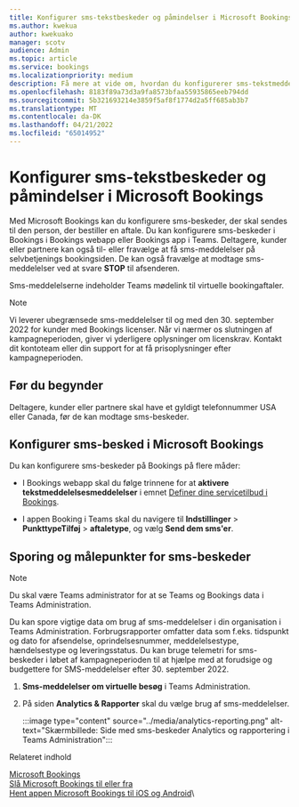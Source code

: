 ```yaml
---
title: Konfigurer sms-tekstbeskeder og påmindelser i Microsoft Bookings
ms.author: kwekua
author: kwekuako
manager: scotv
audience: Admin
ms.topic: article
ms.service: bookings
ms.localizationpriority: medium
description: Få mere at vide om, hvordan du konfigurerer sms-tekstmeddelelser for klienter, kunder og partnere i Microsoft Bookings.
ms.openlocfilehash: 8183f89a73d3a9fa8573bfaa55935865eeb794dd
ms.sourcegitcommit: 5b321693214e3859f5af8f1774d2a5ff685ab3b7
ms.translationtype: MT
ms.contentlocale: da-DK
ms.lasthandoff: 04/21/2022
ms.locfileid: "65014952"
---
```

# <a name="configure-sms-text-notifications-and-reminders-in-microsoft-bookings"></a>Konfigurer sms-tekstbeskeder og påmindelser i Microsoft Bookings

Med Microsoft Bookings kan du konfigurere sms-beskeder, der skal sendes til den person, der bestiller en aftale. Du kan konfigurere sms-beskeder i Bookings i Bookings webapp eller Bookings app i Teams. Deltagere, kunder eller partnere kan også til- eller fravælge at få sms-meddelelser på selvbetjenings bookingsiden. De kan også fravælge at modtage sms-meddelelser ved at svare **STOP** til afsenderen.

Sms-meddelelserne indeholder Teams mødelink til virtuelle bookingaftaler.

> [!Note]
> Vi leverer ubegrænsede sms-meddelelser til og med den 30. september 2022 for kunder med Bookings licenser. Når vi nærmer os slutningen af kampagneperioden, giver vi yderligere oplysninger om licenskrav. Kontakt dit kontoteam eller din support for at få prisoplysninger efter kampagneperioden.

## <a name="before-you-begin"></a>Før du begynder

Deltagere, kunder eller partnere skal have et gyldigt telefonnummer USA eller Canada, før de kan modtage sms-beskeder.

## <a name="configure-sms-notification-in-microsoft-bookings"></a>Konfigurer sms-besked i Microsoft Bookings

Du kan konfigurere sms-beskeder på Bookings på flere måder:

- I Bookings webapp skal du følge trinnene for at **aktivere tekstmeddelelsesmeddelelser** i emnet [Definer dine servicetilbud i Bookings](define-service-offerings.md).

- I appen Booking i Teams skal du navigere til **Indstillinger** >  **PunkttypeTilføj** >  **aftaletype**, og vælg **Send dem sms'er**.

## <a name="tracking-and-metrics-for-sms-notifications"></a>Sporing og målepunkter for sms-beskeder

> [!NOTE]
> Du skal være Teams administrator for at se Teams og Bookings data i Teams Administration.

Du kan spore vigtige data om brug af sms-meddelelser i din organisation i Teams Administration. Forbrugsrapporter omfatter data som f.eks. tidspunkt og dato for afsendelse, oprindelsesnummer, meddelelsestype, hændelsestype og leveringsstatus. Du kan bruge telemetri for sms-beskeder i løbet af kampagneperioden til at hjælpe med at forudsige og budgettere for SMS-meddelelser efter 30. september 2022.

1. **Sms-meddelelser om virtuelle besøg** i Teams Administration.

2. På siden **Analytics & Rapporter** skal du vælge brug af sms-meddelelser.

    :::image type="content" source="../media/analytics-reporting.png" alt-text="Skærmbillede: Side med sms-beskeder Analytics og rapportering i Teams Administration":::

Relateret indhold

[Microsoft Bookings](bookings-overview.md)\
[Slå Microsoft Bookings til eller fra](turn-bookings-on-or-off.md)\
[Hent appen Microsoft Bookings til iOS og Android](get-bookings-app.md)\
